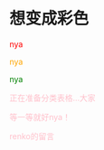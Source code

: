 # 想变成彩色

<p style="color:red">nya</p>

<p style="color:orange">nya</p>

<p style="color:green">nya</p>

<p style="color:pink">正在准备分类表格...大家</p>

<p style="color:pink">等一等就好nya！</p>

<p style="color:pink">renko的留言</p>